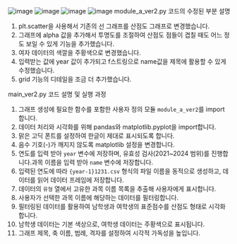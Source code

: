 ![image](https://github.com/user-attachments/assets/12667ae9-1ced-43b4-a107-3fea9d30f72d)
![image](https://github.com/user-attachments/assets/dc633e24-6a80-4244-89af-7d0074bac59f)
![image](https://github.com/user-attachments/assets/564a579e-b002-43b9-a535-6c4965542865)
![image](https://github.com/user-attachments/assets/70bde6a7-5d30-4e66-a9f5-4969537bb990)
module_a_ver2.py 코드의 수정된 부분 설명

1. plt.scatter을 사용해서 기존의 선 그래프를 산점도 그래프로 변경했습니다.
2. 그래프에 alpha 값을 추가해서 투명도를 조절하여 산점도 점들이 겹칠 때도 어느 정도 보일 수 있게 기능을 추가했습니다.
3. 여자 데이터의 색깔을 주황색으로 변경했습니다.
4. 입력받는 값에 year 값이 추가되고 f스트링으로 name값을 제목에 활용할 수 있게 수정했습니다.
5. grid 기능의 디테일을 조금 더 추가했습니다.
   
main_ver2.py 코드 설명 및 실행 과정

1. 그래프 생성에 필요한 함수를 포함한 사용자 정의 모듈 `module_a_ver2`를 import합니다.
2. 데이터 처리와 시각화를 위해 pandas와 matplotlib.pyplot을 import합니다.
3. 맑은 고딕 폰트를 설정하여 한글이 제대로 표시되도록 합니다.
4. 음수 기호(-)가 깨지지 않도록 matplotlib 설정을 변경합니다.
5. 연도를 입력 받아 `year` 변수에 저장하며, 유효성 검사(2021~2024 범위)를 진행합니다.과목 이름을 입력 받아 `name` 변수에 저장합니다.
6. 입력된 연도에 따라 `{year-1}1231.csv` 형식의 파일 이름을 동적으로 생성하고, 데이터를 읽어 데이터 프레임에 저장합니다.
7. 데이터의 `유형` 열에서 고유한 과목 이름 목록을 추출해 사용자에게 표시합니다.
8. 사용자가 선택한 과목 이름에 해당하는 데이터를 필터링합니다.
9. 필터링된 데이터를 활용하여 남학생과 여학생의 표준점수를 산점도 형태로 시각화합니다.
10. 남학생 데이터는 기본 색상으로, 여학생 데이터는 주황색으로 표시됩니다.
11. 그래프 제목, 축 이름, 범례, 격자를 설정하여 시각적 가독성을 높입니다.
